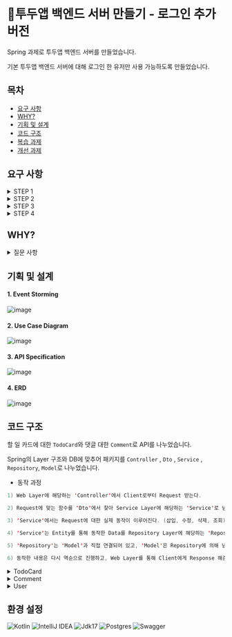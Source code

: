 # 📆투두앱 백엔드 서버 만들기 - 로그인 추가 버전

Spring 과제로 투두앱 백엔드 서버를 만들었습니다. <br/>

기본 투두앱 백엔드 서버에 대해 로그인 한 유저만 사용 가능하도록 만들었습니다.

## 목차
- [요구 사항](#요구-사항)
- [WHY?](#why)
- [기획 및 설계](#기획-및-설계)
- [코드 구조](#코드-구조)
- [복습 과제](https://github.com/KangBaekho10/TodoApplication_Login/tree/review)
- [개선 과제](https://github.com/KangBaekho10/TodoApplication_Login/tree/improvement)

## 요구 사항

<details>
<summary>STEP 1</summary><div>
  
**할 일 카드 작성 기능**
  > - `할 일 제목`, `할 일 내용`, `작성일`, `작성자 이름`을 입력받아 저장할 수 있습니다.
  > - 저장된 할 일의 정보를 반환받아 확인할 수 있습니다.

**선택한 할 일 조회 기능**
  > - 선택한 할 일의 정보를 조회할 수 있습니다.
  > - 반환받은 할 일 정보에는 `할 일 제목`, `할 일 내용`, `작성일`, `작성자 이름`을 정보가 들어있습니다.

**할 일 카드 목록 조회 기능**
  > - 등록된 할 일 전체를 조회할 수 있습니다.
  > - 조회된 할 일 목록은 작성일 기준 내림차순으로 정렬되어 있습니다.

**선택한 할 일 수정 기능**
  > - 선택한 할 일의 `할 일 제목`, `할 일 내용`, `작성자 이름`을 수정할 수 있습니다.
  > - 수정된 할 일의 정보를 반환받아 확인할 수 있습니다.

**선택한 할 일 삭제 기능**
  > - 선택한 게시글을 삭제할 수 있습니다.

</div></details>

<details>
<summary>STEP 2</summary><div>

**할 일 카드 완료 기능**
  > - 완료 처리할 할 일 카드는 목록 조회 시 `완료 여부` 필드가 `TRUE`로 내려갑니다.
  > - `완료 여부` 기본 값은 `FALSE`입니다.

**댓글 작성 기능**
  > - `작성자 이름`, `비밀번호`, `댓글`을 입력받아 저장할 수 있습니다.
  > - 응답에서 `비밀번호`는 제외하고 등록된 댓글을 반환합니다.

**댓글 수정 기능**
  > - `작성자 이름`, `비밀번호`를 입력받아 저장된 값과 일치하면 수정할 수 있습니다.
  > - 응답에서 `비밀번호`는 제외하고 수정된 댓글을 반환합니다.

**댓글 삭제 기능**
  > - `작성자 이름`, `비밀번호`를 입력받아 저장된 값과 일치하면 삭제할 수 있습니다.
  > - 응답에서 삭제 메시지와 상태 코드를 반환합니다.

**댓글 조회 기능**
  > - STEP 1에서 만든 할 일 조회 API의 응답에서 댓글을 조회할 수 있습니다.
  > - 연관되지 않은 댓글은 포함되지 않아야 합니다. 

</div></details>

<details>
<summary>STEP 3</summary><div>

**개발 완료**
  > - 회원가입 및 로그인이 가능합니다.
  > - 로그인한 사용자만 투두앱의 기능들을 사용할 수 있습니다.

**개발 예정**
  > - 소셜 로그인 기능

</div></details>

<details>
<summary>STEP 4</summary><div>
  
**개발 예정**
  
  > - Test code
  > - Query DSL

</div></details>

## WHY?

<details>
<summary>질문 사항</summary><div>

Q1. 요청한 사용자가 누구인지, api를 호출할 권한이 있는지를 어떻게 알 수 있을까요? <br/>
> A. 회원가입과 로그인을 진행하면 AccessToken을 발행하게 되고, 이 Token을 통해 Authorize가 확인되면 API를 사용할 수 있게 됩니다.<br/>

Q2. basic authentication과 bearer authentication은 어떤 차이가 있나요? 또한 장단점을 말해주세요.<br/>
> A1. basic authentication의 경우 ID와 Password를 Base64 인코딩한 값을 토큰으로 사용합니다. 간단하지만 정교하지 않습니다.<br/>
> A2. bearer authentication의 경우 JWT 혹은 OAuth를 통한 인증 용도로 사용합니다. 안전하고 확장이 쉽지만, 토큰 노출에 취약합니다.<br/>

</div></details>

## 기획 및 설계

#### 1. Event Storming

![image](https://github.com/KangBaekho10/TodoApplication/assets/166815465/a90fb0c5-b9fc-43c1-8f36-8c2338f96912)

#### 2. Use Case Diagram

![image](https://github.com/KangBaekho10/TodoApplication/assets/166815465/2ae4bff6-4df0-4ae2-be77-4597aa227e6b)

#### 3. API Specification

![image](https://github.com/KangBaekho10/TodoApplication_Login/assets/166815465/739aa128-f739-4e3c-804d-30b862065764)

#### 4. ERD
  
![image](https://github.com/KangBaekho10/TodoApplication_Login/assets/166815465/35b4912f-9e06-4eb7-babd-53ae839f2ed6)

## 코드 구조

할 일 카드에 대한 `TodoCard`와 댓글 대한 `Comment`로 API를 나누었습니다.

Spring의 Layer 구조와 DB에 맞추어 패키지를 `Controller` , `Dto` , `Service` , `Repository`, `Model`로 나누었습니다.

- 동작 과정

```Kotlin
1) Web Layer에 해당하는 'Controller'에서 Client로부터 Request 받는다.

2) Request에 맞는 함수를 'Dto'에서 찾아 Service Layer에 해당하는 'Service'로 넘겨준다.

3) 'Service'에서는 Request에 대한 실제 동작이 이루어진다. (삽입, 수정, 삭제, 조회)

4) 'Service'는 Entity를 통해 동작한 Data를 Repository Layer에 해당하는 'Repository'로 넘겨준다.

5) 'Repository'는 'Model'과 직접 연결되어 있고, 'Model'은 Repository에 의해 넘겨받은 Data를 DB에서 동작한다.

6) 동작한 내용은 다시 역순으로 진행하고, Web Layer를 통해 Client에게 Response 해준다.
```

<details>
<summary> TodoCard </summary><div>

- Controller

```Kotlin

// 단일 카드 조회
fun getTodoCard(@PathVariable userId: Long) : ResponseEntity<TodoCardResponse> {
...
}

// 전체 카드 조회
fun getTodoCardList(): ResponseEntity<List<TodoCardResponse>> {
...
}

// 할 일 카드 생성
fun createTodoCard(@RequestBody createTodoCardRequest: CreateTodoCardRequest): ResponseEntity<TodoCardResponse> {
...
}

// 할 일 카드 수정
fun updateTodoCard(
    @PathVariable userId: Long,
    @RequestBody updateTodoCardRequest: UpdateTodoCardRequest
) : ResponseEntity<TodoCardResponse> {
...
}

// 할 일 카드 삭제
fun deleteTodoCard(@PathVariable userId: Long) : ResponseEntity<Unit> {
...
}

```

- Service

```Kotlin

// 단일 카드 조회
fun getTodoCardById(userId: Long): TodoCardResponse

// 전체 카드 조회
fun getAllTodoCardList(): List<TodoCardResponse>

// 할 일 카드 생성
fun createTodoCard(request: CreateTodoCardRequest): TodoCardResponse

// 할 일 카드 수정
fun updateTodoCard(userId: Long, request: UpdateTodoCardRequest): TodoCardResponse

// 할 일 카드 삭제
fun deleteTodoCard(userId: Long)

```

- Repository

```Kotlin

interface TodoCardRepository: JpaRepository<TodoCard, Long> {}

```

- Model

```Kotlin
...
// 1:N
// DATA에 맞는 DB Column을 지정
class TodoCard (
...
    @OneToMany(mappedBy = "todoCard", fetch = FetchType.LAZY, cascade = [CascadeType.ALL], orphanRemoval = true)
    val comment: MutableList<Comment> = mutableListOf()
...
)

// Column 일치하는 곳에 DATA 삽입
fun TodoCard.toResponse(): TodoCardResponse { 
...
}

```

</div></details>

<details>
<summary> Comment </summary><div>

- Controller

```Kotlin

// 댓글 생성
fun createComment(
  @PathVariable userId: Long,
  @RequestBody commentRequest: CommentRequest
): ResponseEntity<CommentResponse> {
...
}

// 댓글 수정
fun updateComment(
  @PathVariable userId: Long,
  @PathVariable commentId: Long,
  @RequestBody commentRequest: CommentRequest
): ResponseEntity<CommentResponse> {
...
}

// 댓글 삭제
fun updateComment(
  @PathVariable userId: Long,
  @PathVariable commentId: Long,
  @RequestBody commentRequest: CommentRequest
): ResponseEntity<CommentResponse> {
...
}

```

- Service

```Kotlin

// 댓글 조회 (할 일 카드에서 조회 가능)
fun getComment(commentId : Long) : CommentResponse

// userId로 할 일 카드를 지정하여 댓글 생성
fun createComment(userId: Long, request: CommentRequest) : CommentResponse

// userId로 할 일 카드를 지정하여 댓글 수정
fun updateComment(userId: Long, commentId: Long, request: CommentRequest) : CommentResponse

// userId로 할 일 카드를 지정하여 댓글 삭제
fun deleteComment(userId: Long, commentId: Long, request: DeleteCommentRequest)

```

- Repository

```Kotlin

interface CommentRepository: JpaRepository<Comment, Long> {
    fun findByTodoCardUseridAndCommentid(userId: Long, commentId: Long): Comment?
}

```

- Model

```Kotlin

class Comment (
...
// N:1
// DATA에 맞는 DB Column 지정
    @ManyToOne(fetch = FetchType.LAZY)
    @JoinColumn(name = "userid")
    val todoCard: TodoCard,
...
)
// Column 일치하는 곳에 DATA 삽입
fun Comment.toResponse(): CommentResponse{
...
}

```

</div></details>

<details>
<summary> User </summary><div>

- Controller

```Kotlin

@PostMapping("/signup")
fun createUser(@RequestBody userRequest: UserRequest): ResponseEntity<UserResponse> {
...
}
// 사용자 생성
...
fun login(@RequestBody userRequest: UserRequest): ResponseEntity<UserResponse>{
...
}
// 사용자 로그인

```

- Service

```Kotlin

fun createUser(request: UserRequest): UserResponse
//사용자 생성

fun login(request: UserRequest): UserResponse
// 사용자 로그인

```

- Repository

```Kotlin

interface UserRepository: JpaRepository<User, Long> {
    fun findByEmailAndPassword(email: String, password: String): User
}

```

- Model

```Kotlin

class User(
)
...
// Column 일치하는 곳에 DATA 삽입
fun User.toResponse(): UserResponse {
...
}

```

</div></details>

## 환경 설정<br>
![Kotlin](https://img.shields.io/badge/kotlin-%237F52FF.svg?style=for-the-badge&logo=kotlin&logoColor=white)
![IntelliJ IDEA](https://img.shields.io/badge/IntelliJIDEA-000000.svg?style=for-the-badge&logo=intellij-idea&logoColor=white) 
![Jdk17](https://img.shields.io/badge/jdk17-%23ED8B00.svg?style=for-the-badge&logo=openjdk&logoColor=white"/)
![Postgres](https://img.shields.io/badge/postgres-%23316192.svg?style=for-the-badge&logo=postgresql&logoColor=white)
![Swagger](https://img.shields.io/badge/-Swagger-%23Clojure?style=for-the-badge&logo=swagger&logoColor=white)

